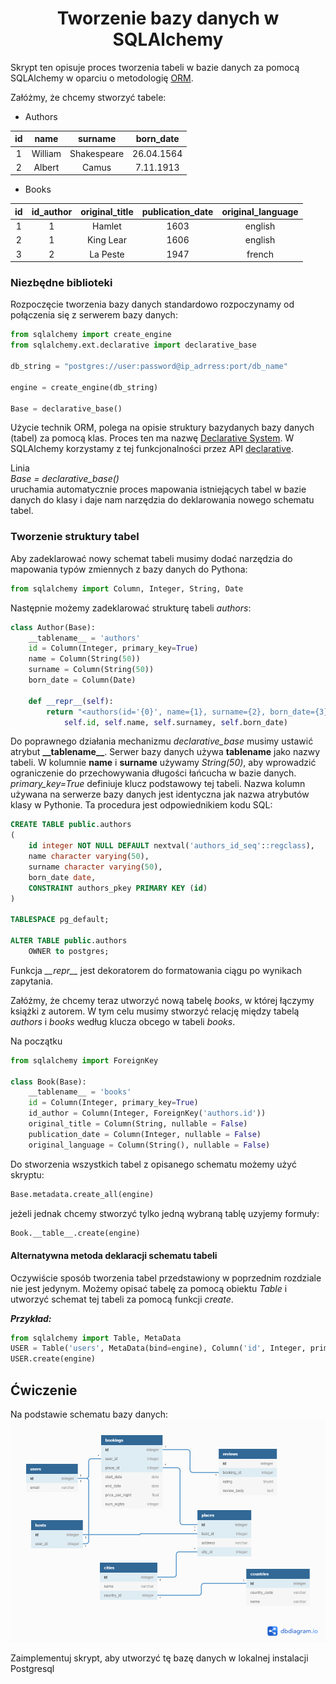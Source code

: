 # <center> Tworzenie bazy danych w SQLAlchemy </center>

Skrypt ten opisuje proces tworzenia tabeli w bazie danych za pomocą SQLAlchemy w oparciu o metodologię [ORM](https://en.wikipedia.org/wiki/Object-relational_mapping).

Załóżmy, że chcemy stworzyć tabele:


- Authors

| id 	| name      	| surname       	| born_date  	|
|:--:	|:-----------:	|:---------------:	|:------------:	|
| 1  	| William   	| Shakespeare   	| 26.04.1564 	|
| 2  	| Albert    	| Camus         	| 7.11.1913  	|

- Books

| id 	| id_author 	| original_title 	| publication_date 	| original_language 	|
|:--:	|:---------:	|:--------------:	|:----------------:	|:-----------------:	|
|  1 	|     1     	|     Hamlet     	|       1603       	|      english      	|
|  2 	|     1     	|    King Lear   	|       1606       	|      english      	|
|  3 	|     2     	|    La Peste    	|       1947       	|       french      	|

### Niezbędne biblioteki
Rozpoczęcie tworzenia bazy danych standardowo rozpoczynamy od połączenia się z serwerem bazy danych: 

```python
from sqlalchemy import create_engine
from sqlalchemy.ext.declarative import declarative_base

db_string = "postgres://user:password@ip_adrress:port/db_name"

engine = create_engine(db_string)

Base = declarative_base()

```

Użycie technik ORM, polega na opisie struktury bazydanych bazy danych (tabel) za pomocą klas. Proces ten ma nazwę [Declarative System](https://docs.sqlalchemy.org/en/13/orm/extensions/declarative/index.html). W SQLAlchemy korzystamy z tej funkcjonalności przez API [declarative](https://docs.sqlalchemy.org/en/13/orm/extensions/declarative/api.html).

Linia  
*Base = declarative_base()*  
uruchamia automatycznie proces mapowania istniejących tabel w bazie danych do klasy i daje nam narzędzia do deklarowania nowego schematu tabel.

### Tworzenie struktury tabel

Aby zadeklarować nowy schemat tabeli musimy dodać narzędzia do mapowania typów zmiennych z bazy danych do Pythona:

```python
from sqlalchemy import Column, Integer, String, Date
```

Następnie możemy zadeklarować strukturę tabeli *authors*:

```python
class Author(Base):
    __tablename__ = 'authors'
    id = Column(Integer, primary_key=True)
    name = Column(String(50))
    surname = Column(String(50))
    born_date = Column(Date)

    def __repr__(self):
        return "<authors(id='{0}', name={1}, surname={2}, born_date={3})>".format(
            self.id, self.name, self.surnamey, self.born_date)
```

Do poprawnego działania mechanizmu *declarative_base* musimy ustawić atrybut **\_\_tablename\_\_**. Serwer bazy danych używa **__tablename__** jako nazwy tabeli.
W kolumnie **name** i **surname** używamy *String(50)*, aby wprowadzić ograniczenie do przechowywania długości łańcucha w bazie danych. *primary_key=True* definiuje klucz podstawowy tej tabeli. Nazwa kolumn używana na serwerze bazy danych jest identyczna jak nazwa atrybutów klasy w Pythonie.
Ta procedura jest odpowiednikiem kodu SQL:

```sql
CREATE TABLE public.authors
(
    id integer NOT NULL DEFAULT nextval('authors_id_seq'::regclass),
    name character varying(50),
    surname character varying(50),
    born_date date,
    CONSTRAINT authors_pkey PRIMARY KEY (id)
)

TABLESPACE pg_default;

ALTER TABLE public.authors
    OWNER to postgres;
```

Funkcja *\_\_repr\_\_* jest dekoratorem do formatowania ciągu po wynikach zapytania.


Załóżmy, że chcemy teraz utworzyć nową tabelę *books*, w której łączymy książki z autorem. W tym celu musimy stworzyć relację między tabelą *authors* i *books* według klucza obcego w tabeli *books*.

Na początku

```python
from sqlalchemy import ForeignKey

class Book(Base):
    __tablename__ = 'books'
    id = Column(Integer, primary_key=True)
    id_author = Column(Integer, ForeignKey('authors.id'))
    original_title = Column(String, nullable = False)
    publication_date = Column(Integer, nullable = False)
    original_language = Column(String(), nullable = False)
```

Do stworzenia wszystkich tabel z opisanego schematu możemy użyć skryptu:
```python
Base.metadata.create_all(engine)
```

jeżeli jednak chcemy stworzyć tylko jedną wybraną tablę uzyjemy formuły:

```python
Book.__table__.create(engine)
```

#### Alternatywna metoda deklaracji schematu tabeli
Oczywiście sposób tworzenia tabel przedstawiony w poprzednim rozdziale nie jest jedynym. Możemy opisać tabelę za pomocą obiektu *Table* i utworzyć schemat tej tabeli za pomocą funkcji *create*.

***Przykład:***
```python
from sqlalchemy import Table, MetaData
USER = Table('users', MetaData(bind=engine), Column('id', Integer, primary_key = True), Column('name', String(20)))
USER.create(engine)
```

## Ćwiczenie

Na podstawie schematu bazy danych:
![db_db_Airbnb.png](db_Airbnb.png)

Zaimplementuj skrypt, aby utworzyć tę bazę danych w lokalnej instalacji Postgresql